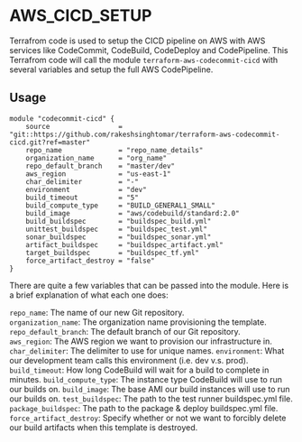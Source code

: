 # AWS_CICD_SETUP

Terrafrom code is used to setup the CICD pipeline on AWS with AWS services like CodeCommit, CodeBuild, CodeDeploy and CodePipeline.
This Terrafrom code will call the module `terraform-aws-codecommit-cicd` with several variables and setup the full AWS CodePipeline.


## Usage
```hcl
module "codecommit-cicd" {
    source                 = "git::https://github.com/rakeshsinghtomar/terraform-aws-codecommit-cicd.git?ref=master"
    repo_name              = "repo_name_details"
    organization_name      = "org_name"
    repo_default_branch    = "master/dev"
    aws_region             = "us-east-1"
    char_delimiter         = "-"
    environment            = "dev"
    build_timeout          = "5"
    build_compute_type     = "BUILD_GENERAL1_SMALL"
    build_image            = "aws/codebuild/standard:2.0"
    build_buildspec        = "buildspec_build.yml"
    unittest_buildspec     = "buildspec_test.yml"
    sonar_buildspec        = "buildspec_sonar.yml"
    artifact_buildspec     = "buildspec_artifact.yml"
    target_buildspec       = "buildspec_tf.yml"
    force_artifact_destroy = "false"
}
```

There are quite a few variables that can be passed into the module. Here is a brief explanation of what each one does:


`repo_name`: The name of our new Git repository.  
`organization_name`: The organization name provisioning the template.  
`repo_default_branch`: The default branch of our Git repository.  
`aws_region`: The AWS region we want to provision our infrastructure in.
`char_delimiter`: The delimiter to use for unique names.
`environment`: What our development team calls this environment (i.e. dev v.s. prod).
`build_timeout`: How long CodeBuild will wait for a build to complete in minutes.
`build_compute_type`: The instance type CodeBuild will use to run our builds on.
`build_image`: The base AMI our build instances will use to run our builds on.
`test_buildspec`: The path to the test runner buildspec.yml file.
`package_buildspec`: The path to the package & deploy buildspec.yml file.
`force_artifact_destroy`: Specify whether or not we want to forcibly delete our build artifacts when this template is destroyed.
